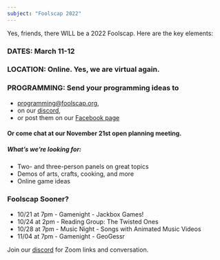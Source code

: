 ```yaml
---
subject: "Foolscap 2022"
---
```


Yes, friends, there WILL be a 2022 Foolscap. Here are the key elements:

### DATES: March 11-12

### LOCATION: Online. Yes, we are virtual again.

### PROGRAMMING: Send your programming ideas to 
- [programming@foolscap.org](mailto:programming@foolscap.org), 
- on our [discord](https://discord.gg/jpjCQsR), 
- or post them on our [Facebook page](https://www.facebook.com/foolscapcon)

#### Or come chat at our November 21st open planning meeting.

##### What’s we’re looking for:
- Two- and three-person panels on great topics
- Demos of arts, crafts, cooking, and more
- Online game ideas


### Foolscap Sooner?
- 10/21 at 7pm - Gamenight - Jackbox Games!
- 10/24 at 2pm - Reading Group: The Twisted Ones
- 10/28 at 7pm - Music Night - Songs with Animated Music Videos
- 11/04 at 7pm - Gamenight - GeoGessr

Join our [discord](https://discord.gg/jpjCQsR) for Zoom links and conversation.
